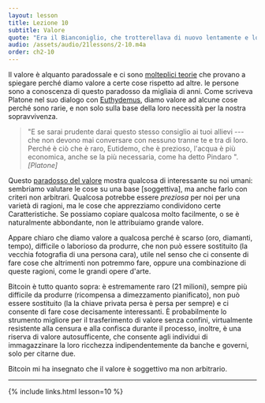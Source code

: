 ```yaml
---
layout: lesson
title: Lezione 10
subtitle: Valore
quote: "Era il Bianconiglio, che trotterellava di nuovo lentamente e lo guardava con ansia mentre procedeva, come se avesse perso qualcosa ..."
audio: /assets/audio/21lessons/2-10.m4a
order: ch2-10
---
```


Il valore è alquanto paradossale e ci sono [molteplici teorie][multiple theories] che
provano a spiegare perché diamo valore a certe cose rispetto ad altre. 
le persone sono a conoscenza di questo paradosso da migliaia di anni. 
Come scriveva Platone nel suo dialogo con [Euthydemus], diamo valore ad alcune 
cose perché sono rarie, e non solo sulla base della loro necessità per la 
nostra sopravvivenza.

> "E se sarai prudente darai questo stesso consiglio ai tuoi allievi
>  --- che non devono mai conversare con nessuno tranne te e tra di loro. 
Perché è ciò che è raro, Eutidemo, che è prezioso, 
> l'acqua è più economica, anche se la più necessaria, come ha detto Pindaro ".
> <cite> [Platone] </cite>

Questo [paradosso del valore][paradox of value] mostra qualcosa di interessante 
su noi umani: sembriamo valutare le cose su una base [soggettiva], ma anche farlo con 
criteri non arbitrari. Qualcosa potrebbe essere *preziosa* per noi per 
una varietà di ragioni, ma le cose che apprezziamo condividono certe
Caratteristiche. Se possiamo copiare qualcosa molto facilmente, o se è
naturalmente abbondante, non le attribuiamo grande valore.

Appare chiaro che diamo valore a qualcosa perché è scarso (oro, diamanti,
tempo), difficile o laborioso da produrre, che non può essere sostituito (la
vecchia fotografia di una persona cara), utile nel senso che ci consente
di fare cose che altrimenti non potremmo fare, oppure una combinazione di queste ragioni,
come le grandi opere d'arte.

Bitcoin è tutto quanto sopra: è estremamente raro (21 milioni),
sempre più difficile da produrre (ricompensa a dimezzamento pianificato), non può essere sostituito (la
la chiave privata persa è persa per sempre) e ci consente di fare cose 
decisamente interessanti. 
È probabilmente lo strumento migliore per il trasferimento di valore senza 
confini, virtualmente resistente alla censura e alla confisca durante il processo, 
inoltre, è una riserva di valore autosufficente, che consente agli
individui di immagazzinare la loro ricchezza indipendentemente da banche e governi,
solo per citarne due.

Bitcoin mi ha insegnato che il valore è soggettivo ma non arbitrario.

---

{% include links.html lesson=10 %}

[Euthydemus]: http://www.perseus.tufts.edu/hopper/text?doc=Perseus:text:1999.01.0178:text=Euthyd.
[Plato]: http://www.perseus.tufts.edu/hopper/text?doc=plat.+euthyd.+304b

<!-- Wikipedia -->
[multiple theories]: https://en.wikipedia.org/wiki/Theory_of_value_%28economics%29
[paradox of value]: https://en.wikipedia.org/wiki/Paradox_of_value
[subjective]: https://en.wikipedia.org/wiki/Subjective_theory_of_value
[alice]: https://en.wikipedia.org/wiki/Alice%27s_Adventures_in_Wonderland
[carroll]: https://en.wikipedia.org/wiki/Lewis_Carroll
